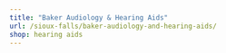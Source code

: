 ```yaml
---
title: "Baker Audiology & Hearing Aids"
url: /sioux-falls/baker-audiology-and-hearing-aids/
shop: hearing aids
---
```

